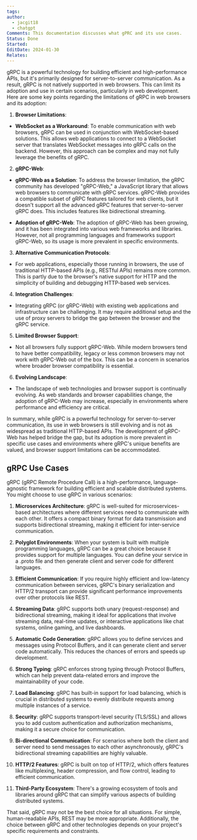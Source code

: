 ```yaml
---
tags: 
author:
  - jacgit18
  - chatgpt
Comments: This documentation discusses what gPRC and its use cases.
Status: Done
Started: 
EditDate: 2024-01-30
Relates:
---
```

gRPC is a powerful technology for building efficient and high-performance APIs, but it's primarily designed for server-to-server communication. As a result, gRPC is not natively supported in web browsers. This can limit its adoption and use in certain scenarios, particularly in web development. Here are some key points regarding the limitations of gRPC in web browsers and its adoption:  
  
1. **Browser Limitations**:  
- **WebSocket as a Workaround**: To enable communication with web browsers, gRPC can be used in conjunction with WebSocket-based solutions. This allows web applications to connect to a WebSocket server that translates WebSocket messages into gRPC calls on the backend. However, this approach can be complex and may not fully leverage the benefits of gRPC.  
  
2. **gRPC-Web**:  
- **gRPC-Web as a Solution**: To address the browser limitation, the gRPC community has developed "gRPC-Web," a JavaScript library that allows web browsers to communicate with gRPC services. gRPC-Web provides a compatible subset of gRPC features tailored for web clients, but it doesn't support all the advanced gRPC features that server-to-server gRPC does. This includes features like bidirectional streaming.  
  
- **Adoption of gRPC-Web**: The adoption of gRPC-Web has been growing, and it has been integrated into various web frameworks and libraries. However, not all programming languages and frameworks support gRPC-Web, so its usage is more prevalent in specific environments.  
  
3. **Alternative Communication Protocols**:  
- For web applications, especially those running in browsers, the use of traditional HTTP-based APIs (e.g., RESTful APIs) remains more common. This is partly due to the browser's native support for HTTP and the simplicity of building and debugging HTTP-based web services.  
  
4. **Integration Challenges**:  
- Integrating gRPC (or gRPC-Web) with existing web applications and infrastructure can be challenging. It may require additional setup and the use of proxy servers to bridge the gap between the browser and the gRPC service.  
  
5. **Limited Browser Support**:  
- Not all browsers fully support gRPC-Web. While modern browsers tend to have better compatibility, legacy or less common browsers may not work with gRPC-Web out of the box. This can be a concern in scenarios where broader browser compatibility is essential.  
  
6. **Evolving Landscape**:  
- The landscape of web technologies and browser support is continually evolving. As web standards and browser capabilities change, the adoption of gRPC-Web may increase, especially in environments where performance and efficiency are critical.  
  
In summary, while gRPC is a powerful technology for server-to-server communication, its use in web browsers is still evolving and is not as widespread as traditional HTTP-based APIs. The development of gRPC-Web has helped bridge the gap, but its adoption is more prevalent in specific use cases and environments where gRPC's unique benefits are valued, and browser support limitations can be accommodated.


## gRPC Use Cases


gRPC (gRPC Remote Procedure Call) is a high-performance, language-agnostic framework for building efficient and scalable distributed systems. You might choose to use gRPC in various scenarios:  
  
1. **Microservices Architecture**: gRPC is well-suited for microservices-based architectures where different services need to communicate with each other. It offers a compact binary format for data transmission and supports bidirectional streaming, making it efficient for inter-service communication.  
  
2. **Polyglot Environments**: When your system is built with multiple programming languages, gRPC can be a great choice because it provides support for multiple languages. You can define your service in a .proto file and then generate client and server code for different languages.  
  
3. **Efficient Communication**: If you require highly efficient and low-latency communication between services, gRPC's binary serialization and HTTP/2 transport can provide significant performance improvements over other protocols like REST.  
  
4. **Streaming Data**: gRPC supports both unary (request-response) and bidirectional streaming, making it ideal for applications that involve streaming data, real-time updates, or interactive applications like chat systems, online gaming, and live dashboards.  
  
5. **Automatic Code Generation**: gRPC allows you to define services and messages using Protocol Buffers, and it can generate client and server code automatically. This reduces the chances of errors and speeds up development.  
  
6. **Strong Typing**: gRPC enforces strong typing through Protocol Buffers, which can help prevent data-related errors and improve the maintainability of your code.  
  
7. **Load Balancing**: gRPC has built-in support for load balancing, which is crucial in distributed systems to evenly distribute requests among multiple instances of a service.  
  
8. **Security**: gRPC supports transport-level security (TLS/SSL) and allows you to add custom authentication and authorization mechanisms, making it a secure choice for communication.  
  
9. **Bi-directional Communication**: For scenarios where both the client and server need to send messages to each other asynchronously, gRPC's bidirectional streaming capabilities are highly valuable.  
  
10. **HTTP/2 Features**: gRPC is built on top of HTTP/2, which offers features like multiplexing, header compression, and flow control, leading to efficient communication.  
  
11. **Third-Party Ecosystem**: There's a growing ecosystem of tools and libraries around gRPC that can simplify various aspects of building distributed systems.  
  
That said, gRPC may not be the best choice for all situations. For simple, human-readable APIs, REST may be more appropriate. Additionally, the choice between gRPC and other technologies depends on your project's specific requirements and constraints.